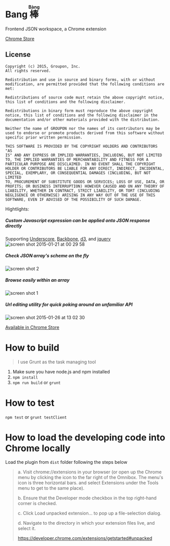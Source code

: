 # Bang <ruby> 棒 <rt> Bàng</rt></ruby>

Frontend JSON workspace, a Chrome extension

[Chrome Store](https://chrome.google.com/webstore/detail/bang-json-workspace/dfmpfciemnocjnpfddbefbhhamhjcmgl)

License
-------

    Copyright (c) 2015, Groupon, Inc.
    All rights reserved.

    Redistribution and use in source and binary forms, with or without
    modification, are permitted provided that the following conditions are
    met:

    Redistributions of source code must retain the above copyright notice,
    this list of conditions and the following disclaimer.

    Redistributions in binary form must reproduce the above copyright
    notice, this list of conditions and the following disclaimer in the
    documentation and/or other materials provided with the distribution.

    Neither the name of GROUPON nor the names of its contributors may be
    used to endorse or promote products derived from this software without
    specific prior written permission.

    THIS SOFTWARE IS PROVIDED BY THE COPYRIGHT HOLDERS AND CONTRIBUTORS "AS
    IS" AND ANY EXPRESS OR IMPLIED WARRANTIES, INCLUDING, BUT NOT LIMITED
    TO, THE IMPLIED WARRANTIES OF MERCHANTABILITY AND FITNESS FOR A
    PARTICULAR PURPOSE ARE DISCLAIMED. IN NO EVENT SHALL THE COPYRIGHT
    HOLDER OR CONTRIBUTORS BE LIABLE FOR ANY DIRECT, INDIRECT, INCIDENTAL,
    SPECIAL, EXEMPLARY, OR CONSEQUENTIAL DAMAGES (INCLUDING, BUT NOT LIMITED
    TO, PROCUREMENT OF SUBSTITUTE GOODS OR SERVICES; LOSS OF USE, DATA, OR
    PROFITS; OR BUSINESS INTERRUPTION) HOWEVER CAUSED AND ON ANY THEORY OF
    LIABILITY, WHETHER IN CONTRACT, STRICT LIABILITY, OR TORT (INCLUDING
    NEGLIGENCE OR OTHERWISE) ARISING IN ANY WAY OUT OF THE USE OF THIS
    SOFTWARE, EVEN IF ADVISED OF THE POSSIBILITY OF SUCH DAMAGE.

Hightlights:

##### Custom Javascript expression can be applied onto JSON response directly
Supporting [Underscore](http://underscorejs.org/), [Backbone](http://backbonejs.org), [d3](http://d3js.org), and [jquery](http://jquery.com)
![screen shot 2015-01-21 at 00 29 58](https://cloud.githubusercontent.com/assets/4080835/5832066/9d032356-a104-11e4-9243-2a35e7cf3fae.png)

##### Check JSON array's scheme on the fly
![screen shot 2](https://github.groupondev.com/github-enterprise-assets/0000/1817/0000/9724/4b65e138-c688-11e4-878b-92b1bfa2b951.png)

##### Browse easily within an array
![screen shot 1](https://github.groupondev.com/github-enterprise-assets/0000/1817/0000/9723/88c06770-c687-11e4-8981-d54f0bb0212b.png)

##### Url editing utility for quick poking around an unfamiliar API
![screen shot 2015-01-26 at 13 02 30](https://cloud.githubusercontent.com/assets/4080835/5906227/97593b06-a55b-11e4-8a9b-645ee01a7e1a.png)

[Available in Chrome Store](https://chrome.google.com/webstore/detail/bang-json-workspace/dfmpfciemnocjnpfddbefbhhamhjcmgl)


# How to build
> I use Grunt as the task managing tool

1. Make sure you have node.js and npm installed
2. `npm install`
3. `npm run build` or `grunt`

# How to test
`npm test` or `grunt testClient`

# How to load the developing code into Chrome locally

Load the plugin from `dist` folder following the steps below

> a. Visit chrome://extensions in your browser (or open up the Chrome menu by clicking the icon to the far right of the Omnibox.  The menu's icon is three horizontal bars. and select Extensions under the Tools menu to get to the same place).
>
> b. Ensure that the Developer mode checkbox in the top right-hand corner is checked.
>
> c. Click Load unpacked extension… to pop up a file-selection dialog.
>
> d. Navigate to the directory in which your extension files live, and select it.
>
> https://developer.chrome.com/extensions/getstarted#unpacked

